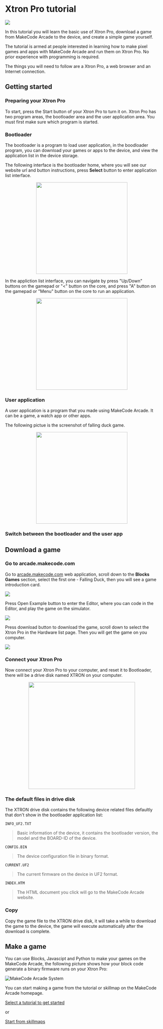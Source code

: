 # Xtron Pro tutorial

![](_static/xtron_pro.jpg)

In this tutorial you will learn the basic use of Xtron Pro, download a game from MakeCode Arcade to the device, and create a simple game yourself.

The tutorial is armed at people interested in learning how to make pixel  games and apps with MakeCode Arcade and run them on Xtron Pro. No prior experience with programming is required.

The things you will need to follow are a Xtron Pro, a web browser and an Internet connection.

## Getting started

### Preparing your Xtron Pro

To start, press the Start button of your Xtron Pro to turn it on. Xtron Pro has two program areas, the bootloader area and the user application area. You must first make sure which program is started.

### Bootloader

The bootloader is a program to load user application, in the boodloader program, you can download your games or apps to the device, and view the application list in the device storage.

The following interface is the bootloader home, where you will see our website url and button instructions, press **Select** button to enter application list interface.

<p align="center">
<img src="_static/xtron-pro-bootloader-home.png" alt="" width="300"/>
</p>

In the appliction list interface, you can navigate by press "Up/Down" buttons on the gamepad or "<" button on the core, and press "A" button on the gamepad or "Menu" button on the core to run an application.

<p align="center">
<img src="_static/xtron-pro-bootloader-list.png" alt="" width="300"/>
</p>

### User application

A user application is a program that you made using MakeCode Arcade. It can be a game, a watch app or other apps.

The following pictue is the screenshot of falling duck game.

<p align="center">
<img src="_static/arcade-falling-duck.png" alt="" width="300"/>
</p>

### Switch between the bootloader and the user app

## Download a game

### Go to arcade.makecode.com

Go to [arcade.makecode.com](https://arcade.makecode.com) web application, scroll down to the **Blocks Games** section, select the first one - Falling Duck, then you will see a game introduction card.

![](_static/arcade-home-blocks-games.png)

Press Open Example button to enter the Editor, where you can code in the Editor, and play the game on the simulator.

![](_static/arcade-editor.png)

Press download button to download the game, scroll down to select the Xtron Pro in the Hardware list page. Then you will get the game on you computer.

![](_static/arcade-hardware-xtronpro.png)

### Connect your Xtron Pro

Now connect your Xtron Pro to your computer, and reset it to Bootloader, there will be a drive disk named XTRON on your computer.

<p align="center">
<img src="_static/xtronpro-plug-usb.jpg" alt="" width="350"/>
</p>

### The default files in drive disk

The XTRON drive disk contains the following device related files defaultly that don't show in the bootloader application list:

`INFO_UF2.TXT`

> Basic information of the device, it contains the bootloader version, the model and the BOARD-ID of the device.

`CONFIG.BIN`

> The device configuration file in binary format.

`CURRENT.UF2`

> The current firmware on the device in UF2 format.

`INDEX.HTM`

> The HTML document you click will go to the MakeCode Arcade website. 

### Copy

Copy the game file to the XTRON drive disk, it will take a while to download the game to the device, the game will execute automatically after the download is complete.

## Make a game

You can use Blocks, Javascipt and Python to make your games on the MakeCode Arcade, the following picture shows how your block code generate a binary firmware runs on your Xtron Pro:

![MakeCode Arcade System](_static/makecode-arcade-system.png)

You can start making a game from the tutorial or skillmap on the MakeCode Arcade homepage.

[Select a tutorial to get started](https://arcade.makecode.com/tutorials)

or

[Start from skillmaps](https://arcade.makecode.com/skillmaps)